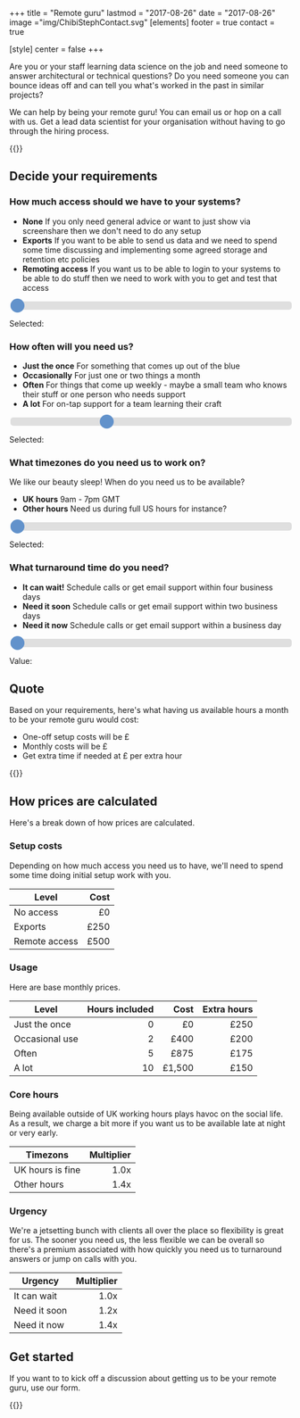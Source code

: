 +++
title = "Remote guru"
lastmod = "2017-08-26"
date = "2017-08-26"
image ="img/ChibiStephContact.svg"
[elements]
  footer = true
  contact = true



[style]
  center = false
+++



Are you or your staff learning data science on the job and need someone to answer architectural or technical questions? Do you need someone you can bounce ideas off and can tell you what's worked in the past in similar projects? 

We can help by being your remote guru! You can email us or hop on a call with us. Get a lead data scientist for your organisation without having to go through the hiring process.

{{<btn href="//itsalocke.com/#contact" msg="Get in touch">}}


## Decide your requirements

### How much access should we have to your systems?

+ **None** If you only need general advice or want to just show via screenshare then we don't need to do any setup
+ **Exports** If you want to be able to send us data and we need to spend some time discussing and implementing some agreed storage and retention etc policies
+ **Remoting access** If you want us to be able to login to your systems to be able to do stuff then we need to work with you to get and test that access

<style> 
.slider {
  -webkit-appearance: none;
  width: 100%;
  height: 15px;
  border-radius: 5px;
  background: #d3d3d3;
  outline: none;
  opacity: 0.7;
  -webkit-transition: .2s;
  transition: opacity .2s;
}
.slider::-webkit-slider-thumb {
  -webkit-appearance: none;
  appearance: none;
  width: 25px;
  height: 25px;
  border-radius: 50%;
  background: #2165B6;
  cursor: pointer;
}
</style>
<div id="slidecontainer">
  <input type="range" min="1" max="3" value="1" class="slider" id="setup">
  <p>Selected: <span id="setupcost"></span></p>
</div>

### How often will you need us?
+ **Just the once** For something that comes up out of the blue
+ **Occasionally** For just one or two things a month
+ **Often** For things that come up weekly - maybe a small team who knows their stuff or one person who needs support
+ **A lot** For on-tap support for a team learning their craft

<div id="slidecontainer">
  <input type="range" min="1" max="4" value="2" class="slider" id="engagement">
  <p>Selected: <span id="engagementcost"></span></p>
</div>

### What timezones do you need us to work on?
We like our beauty sleep! When do you need us to be available?

- **UK hours** 9am - 7pm GMT
- **Other hours** Need us during full US hours for instance?

<div id="slidecontainer">
  <input type="range" min="1" max="2" value="1" class="slider" id="tz" onChange="updatePrice()">
  <p>Selected: <span id="tzmult"></span></p>
</div>

### What turnaround time do you need? 
+ **It can wait!** Schedule calls or get email support within four business days
+ **Need it soon** Schedule calls or get email support within two business days
+ **Need it now** Schedule calls or get email support within a business day

<div id="slidecontainer">
  <input type="range" min="1" max="3" value="1" class="slider" id="sla" onChange="updatePrice()">
  <p>Value: <span id="slaval"></span></p>
</div>

## Quote
Based on your requirements, here's what having us available <span id="monthlyhours"></span> hours a month to be your remote guru would cost:

- One-off setup costs will be £<span id="setupcosts"></span>
- Monthly costs will be £<span id="monthlycosts"></span>
- Get extra time if needed at £<span id="monthlyextra"></span> per extra hour

{{<btn href="//itsalocke.com/#contact" msg="Get in touch">}}

## How prices are calculated
Here's a break down of how prices are calculated.

### Setup costs
Depending on how much access you need us to have, we'll need to spend some time doing initial setup work with you. 

| Level         | Cost |
|---------------|-----:|
| No access     | £0   |
| Exports       | £250 |
| Remote access | £500 |

### Usage
Here are base monthly prices.

| Level           | Hours included |   Cost | Extra hours |
|-----------------|---------------:|-------:|------------:|
| Just the once   |              0 |     £0 |        £250 |
| Occasional use  |              2 |   £400 |        £200 |
| Often           |              5 |   £875 |        £175 |
| A lot           |             10 | £1,500 |        £150 |

### Core hours
Being available outside of UK working hours plays havoc on the social life. As a result, we charge a bit more if you want us to be available  late at night or very early.

| Timezons      | Multiplier |
|--------------|-------:|
| UK hours is fine  |   1.0x |
| Other hours |   1.4x |

### Urgency
We're a jetsetting bunch with clients all over the place so flexibility is great for us. The sooner you need us, the less flexible we can be overall so there's a premium associated with how quickly you need us to turnaround answers or jump on calls with you.

| Urgency      | Multiplier  |
|--------------|-------:|
| It can wait  |   1.0x |
| Need it soon |   1.2x |
| Need it now  |   1.4x |


## Get started
If you want to to kick off a discussion about getting us to be your remote guru, use our form.

{{<btn href="//itsalocke.com/#contact" msg="Get in touch">}}

<script>
//Ref data
var setupopts = [
  "No access",
  "Exports",
  "Remote access"
];
var setupcosts = [0, 250, 500];

var engagementopts = [
  "Just the once",
  "Occassionally",
  "Often",
  "A lot"
];
var engagementcosts = [0, 400, 875, 1500];
var engagementhours = [0, 2, 5, 10];
var engagementhourly = [250, 200, 175, 150];

var tzopts = [
  "UK hours",
  "Other hours"
];
var tzscale = [1, 1.4];

var slaopts = [
  "It can wait!",
  "Need it soon",
  "Need it now"
];
var slaval = [1, 1.2, 1.4];

// Sliders
var setup = document.getElementById("setup");
var engagement = document.getElementById("engagement");
var tz = document.getElementById("tz");
var sla = document.getElementById("sla");

// Labels
var setupoutput = document.getElementById("setupcost");
var engagementoutput = document.getElementById("engagementcost");
var tzoutput = document.getElementById("tzmult");
var slaoutput = document.getElementById("slaval");

// Calculated variables
var setupout = document.getElementById("setupcosts");
var monthout = document.getElementById("monthlycosts");
var hourout = document.getElementById("monthlyhours");
var hourcosts = document.getElementById("monthlyextra");

// Defaults
setupoutput.innerHTML = setupopts[0];
engagementoutput.innerHTML = engagementopts[1];
tzoutput.innerHTML = tzopts[0];
slaoutput.innerHTML = slaopts[0];
setupout.innerHTML = setupcosts[0];
monthout.innerHTML = engagementcosts[1];
hourout.innerHTML = engagementhours[1];
hourcosts.innerHTML = engagementhourly[1];

// Calculation
function updatePrice(tz, sla, eng) {
  var scale = tzscale[tz.value - 1] * slaval[sla.value - 1];
  var engpos = eng.value - 1;
  monthout.innerHTML = Math.round(scale * engagementcosts[engpos]).toLocaleString();
  hourout.innerHTML = engagementhours[engpos];
  hourcosts.innerHTML = Math.round(scale * engagementhourly[engpos]);
};

// Updating sliders
setup.oninput = function() {
  setupoutput.innerHTML = setupopts[this.value - 1];
  setupout.innerHTML = setupcosts[this.value - 1];
};

engagement.oninput = function() {
  engagementoutput.innerHTML = engagementopts[this.value - 1];
  updatePrice(tz, sla, this);
};

tz.oninput = function() {
  tzoutput.innerHTML = tzopts[this.value - 1];
  updatePrice(this, sla, engagement);
};

sla.oninput = function() {
  slaoutput.innerHTML = slaopts[this.value - 1];
  updatePrice(tz, this, engagement);
};

</script>